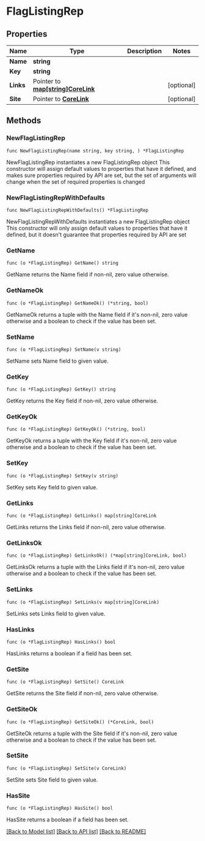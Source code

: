 # FlagListingRep

## Properties

Name | Type | Description | Notes
------------ | ------------- | ------------- | -------------
**Name** | **string** |  | 
**Key** | **string** |  | 
**Links** | Pointer to [**map[string]CoreLink**](CoreLink.md) |  | [optional] 
**Site** | Pointer to [**CoreLink**](CoreLink.md) |  | [optional] 

## Methods

### NewFlagListingRep

`func NewFlagListingRep(name string, key string, ) *FlagListingRep`

NewFlagListingRep instantiates a new FlagListingRep object
This constructor will assign default values to properties that have it defined,
and makes sure properties required by API are set, but the set of arguments
will change when the set of required properties is changed

### NewFlagListingRepWithDefaults

`func NewFlagListingRepWithDefaults() *FlagListingRep`

NewFlagListingRepWithDefaults instantiates a new FlagListingRep object
This constructor will only assign default values to properties that have it defined,
but it doesn't guarantee that properties required by API are set

### GetName

`func (o *FlagListingRep) GetName() string`

GetName returns the Name field if non-nil, zero value otherwise.

### GetNameOk

`func (o *FlagListingRep) GetNameOk() (*string, bool)`

GetNameOk returns a tuple with the Name field if it's non-nil, zero value otherwise
and a boolean to check if the value has been set.

### SetName

`func (o *FlagListingRep) SetName(v string)`

SetName sets Name field to given value.


### GetKey

`func (o *FlagListingRep) GetKey() string`

GetKey returns the Key field if non-nil, zero value otherwise.

### GetKeyOk

`func (o *FlagListingRep) GetKeyOk() (*string, bool)`

GetKeyOk returns a tuple with the Key field if it's non-nil, zero value otherwise
and a boolean to check if the value has been set.

### SetKey

`func (o *FlagListingRep) SetKey(v string)`

SetKey sets Key field to given value.


### GetLinks

`func (o *FlagListingRep) GetLinks() map[string]CoreLink`

GetLinks returns the Links field if non-nil, zero value otherwise.

### GetLinksOk

`func (o *FlagListingRep) GetLinksOk() (*map[string]CoreLink, bool)`

GetLinksOk returns a tuple with the Links field if it's non-nil, zero value otherwise
and a boolean to check if the value has been set.

### SetLinks

`func (o *FlagListingRep) SetLinks(v map[string]CoreLink)`

SetLinks sets Links field to given value.

### HasLinks

`func (o *FlagListingRep) HasLinks() bool`

HasLinks returns a boolean if a field has been set.

### GetSite

`func (o *FlagListingRep) GetSite() CoreLink`

GetSite returns the Site field if non-nil, zero value otherwise.

### GetSiteOk

`func (o *FlagListingRep) GetSiteOk() (*CoreLink, bool)`

GetSiteOk returns a tuple with the Site field if it's non-nil, zero value otherwise
and a boolean to check if the value has been set.

### SetSite

`func (o *FlagListingRep) SetSite(v CoreLink)`

SetSite sets Site field to given value.

### HasSite

`func (o *FlagListingRep) HasSite() bool`

HasSite returns a boolean if a field has been set.


[[Back to Model list]](../README.md#documentation-for-models) [[Back to API list]](../README.md#documentation-for-api-endpoints) [[Back to README]](../README.md)


